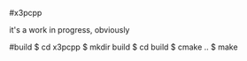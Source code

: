 #x3pcpp

it's a work in progress, obviously

#build
$ cd x3pcpp
$ mkdir build
$ cd build
$ cmake ..
$ make
